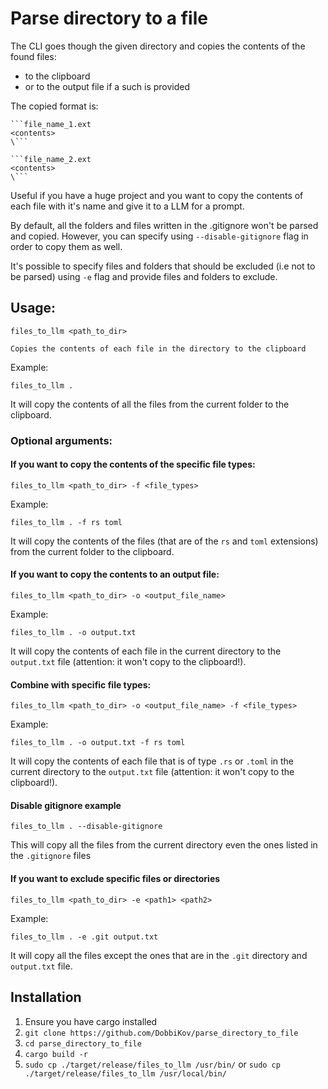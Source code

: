 # Parse directory to a file
The CLI goes though the given directory and copies the contents of the found files:
- to the clipboard
- or to the output file if a such is provided

The copied format is:

```
```file_name_1.ext
<contents>
\```

```file_name_2.ext
<contents>
\```
```

Useful if you have a huge project and you want to copy the contents of each file with it's name and give it to a LLM for a prompt.

By default, all the folders and files written in the .gitignore won't be parsed and copied. However, you can specify using `--disable-gitignore` flag in order to copy them as well.

It's possible to specify files and folders that should be excluded (i.e not to be parsed) using `-e` flag and provide files and folders to exclude.

## Usage:
```
files_to_llm <path_to_dir> 

Copies the contents of each file in the directory to the clipboard
```

Example:

```
files_to_llm . 
```
It will copy the contents of all the files from the current folder to the clipboard.

### Optional arguments:
#### If you want to copy the contents of the specific file types:
```
files_to_llm <path_to_dir> -f <file_types>
```
Example:
```
files_to_llm . -f rs toml
```
It will copy the contents of the files (that are of the `rs` and `toml` extensions) from the current folder to the clipboard.

#### If you want to copy the contents to an output file:
```
files_to_llm <path_to_dir> -o <output_file_name>
```

Example:
```
files_to_llm . -o output.txt
```
It will copy the contents of each file in the current directory to the `output.txt` file (attention: it won't copy to the clipboard!).

#### Combine with specific file types:
```
files_to_llm <path_to_dir> -o <output_file_name> -f <file_types>
```

Example:
```
files_to_llm . -o output.txt -f rs toml
```

It will copy the contents of each file  that is of type `.rs` or `.toml` in the current directory to the `output.txt` file (attention: it won't copy to the clipboard!).

#### Disable gitignore example
```
files_to_llm . --disable-gitignore
```
This will copy all the files from the current directory even the ones listed in the `.gitignore` files

#### If you want to exclude specific files or directories
```
files_to_llm <path_to_dir> -e <path1> <path2>
```

Example:
```
files_to_llm . -e .git output.txt
```
It will copy all the files except the ones that are in the `.git` directory and `output.txt` file.


## Installation
1. Ensure you have cargo installed
2. `git clone https://github.com/DobbiKov/parse_directory_to_file`
3. `cd parse_directory_to_file`
4. `cargo build -r`
5. `sudo cp ./target/release/files_to_llm /usr/bin/` or `sudo cp ./target/release/files_to_llm /usr/local/bin/` 
